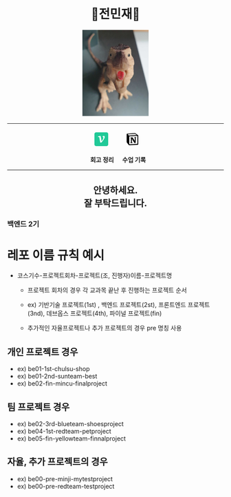 <div align="center">  
<!--위에 align = center 가운데정렬 
<center>호잇</center> 이것도 됨 -->  


# 🦕전민재🦕
<img src='./우와와.PNG' height="200">  

---
#### &nbsp;&nbsp;[<img src='./velog.png'>](https://velog.io/@ingjeon) &nbsp; &ensp; &emsp; &nbsp;[<img src='./notion.png'>](https://ingjeon.notion.site/TIL-018d59cfac0c4e7c965d06ea307897f0?pvs=4)  
&nbsp; &nbsp;**회고 정리** &nbsp; &nbsp; **수업 기록**

---

**안녕하세요.**  
**잘 부탁드립니다.**  
---
</div> 

### 백엔드 2기
# 레포 이름 규칙 예시
- 코스기수-프로젝트회차-프로젝트(조, 진행자)이름-프로젝트명

  - 프로젝트 회차의 경우 각 교과목 끝난 후 진행하는 프로젝트 순서
  - ex) 기반기술 프로젝트(1st) , 백엔드 프로젝트(2st), 프론트엔드 프로젝트(3nd), 데브옵스 프로젝트(4th), 파이널 프로젝트(fin)
 
  - 추가적인 자율프로젝트나 추가 프로젝트의 경우 pre 명칭 사용
 

## 개인 프로젝트 경우
  - ex) be01-1st-chulsu-shop
  - ex) be01-2nd-sunteam-best
  - ex) be02-fin-mincu-finalproject
   

## 팀 프로젝트 경우
 - ex) be02-3rd-blueteam-shoesproject
 - ex) be04-1st-redteam-petproject
 - ex) be05-fin-yellowteam-finnalproject

## 자율, 추가 프로젝트의 경우
  - ex) be00-pre-minji-mytestproject
  - ex) be00-pre-redteam-testproject








